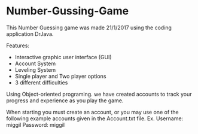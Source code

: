 # Number-Gussing-Game

This Number Guessing game was made 21/1/2017 using the coding application DrJava.

Features:
- Interactive graphic user interface (GUI)
- Account System
- Leveling System
- Single player and Two player options
- 3 different difficulties

Using Object-oriented programing. we have created accounts to track your progress and experience as you play the game.

When starting you must create an account, or you may use one of the following example accounts given in the Account.txt file.
Ex. Username: miggil 
Password: miggil
